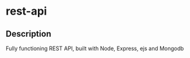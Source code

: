 # rest-api

## Description
Fully functioning REST API, built with Node, Express, ejs and Mongodb



